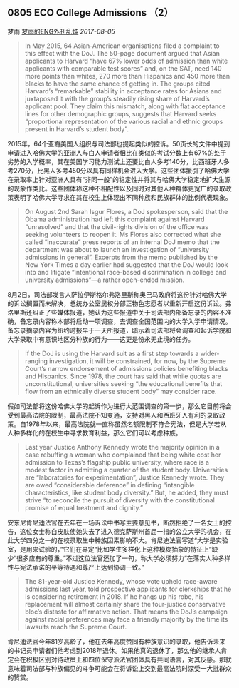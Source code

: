 ## 0805 ECO College Admissions （2）

梦雨 [梦雨的ENG外刊乱炖](javascript:void(0);) *2017-08-05*

> In May 2015, 64 Asian-American organisations filed a complaint to this effect with the DoJ. The 50-page document argued that Asian applicants to Harvard “have 67% lower odds of admission than white applicants with comparable test scores” and, on the SAT, need 140 more points than whites, 270 more than Hispanics and 450 more than blacks to have the same chance of getting in. The groups cited Harvard’s “remarkable” stability in acceptance rates for Asians and juxtaposed it with the group’s steadily rising share of Harvard’s applicant pool. They claim this mismatch, along with flat acceptance lines for other demographic groups, suggests that Harvard seeks “proportional representation of the various racial and ethnic groups present in Harvard’s student body”.

2015年，64个亚裔美国人组织与司法部也提起类似的控诉。50页长的文件中提到申请进入哈佛大学的亚洲人与白人申请者相比在类似的考试分数上有67%的处于劣势的入学概率，其在美国学习能力测试上还要比白人多考140分，比西班牙人多考270分，比黑人多考450分以具有同样机会进入大学。这些团体援引了哈佛大学在录取率上针对亚洲人具有“非同一般”的稳定性并将其与哈佛大学稳定地扩大生源的现象作类比。这些团体称这种不相配性以及同时对其他人种群体更宽广的录取政策表明了哈佛大学寻求在其在校生上体现出不同种族和民族群体的比例代表现象。

> On August 2nd Sarah Isgur Flores, a DoJ spokesperson, said that the Obama administration had left this complaint against Harvard “unresolved” and that the civil-rights division of the office was seeking volunteers to reopen it. Ms Flores also corrected what she called “inaccurate” press reports of an internal DoJ memo that the department was about to launch an investigation of “university admissions in general”. Excerpts from the memo published by the New York Times a day earlier had suggested that the DoJ would look into and litigate “intentional race-based discrimination in college and university admissions”—a rather open-ended mission.

8月2日，司法部发言人萨拉伊斯格尔弗洛里斯称奥巴马政府将这份针对哈佛大学的诉讼搁置而未解决，总统办公室民权分部正物色志愿者以重新开启这份诉讼。弗洛里斯还纠正了些媒体报道，她认为这些报道中关于司法部内部备忘录的内容不准确，备忘录内容称本部将启动一项调查，去调查全国范围内的大学入学申请情况。备忘录摘录内容为纽约时报早于一天所报道，暗示着司法部将会调查和起诉学院和大学录取中有意识地区分种族的行为——这更是份永无止境的任务。

> If the DoJ is using the Harvard suit as a first step towards a wider-ranging investigation, it will be constrained, for now, by the Supreme Court’s narrow endorsement of admissions policies benefiting blacks and Hispanics. Since 1978, the court has said that while quotas are unconstitutional, universities seeking “the educational benefits that flow from an ethnically diverse student body” may consider race.

假如司法部将这份哈佛大学的起诉作为进行大范围调查的第一步，那么它目前将会受到最高法院的限制，最高法院不知变通，支持对黑人和西班牙人有利的录取政策。自1978年以来，最高法院就一直称虽然名额限制不符合宪法，但是大学若从人种多样化的在校生中寻求教育利益，那么它们可以考虑种族。

> Last year Justice Anthony Kennedy wrote the majority opinion in a case rebuffing a woman who complained that being white cost her admission to Texas’s flagship public university, where race is a modest factor in admitting a quarter of the student body. Universities are “laboratories for experimentation”, Justice Kennedy wrote. They are owed “considerable deference” in defining “intangible characteristics, like student body diversity.” But, he added, they must strive “to reconcile the pursuit of diversity with the constitutional promise of equal treatment and dignity.”

安东尼肯尼迪法官在去年在一场诉讼中书写主要意见书，断然拒绝了一名女士的控告，这位女士称白皮肤使她失去了进入德克萨斯州首屈一指的公立大学的机会，在此大学四分之一的在校录取生中种族因素影响不大。肯尼迪法官写道“大学是实验室，是用来试验的，”它们在界定“比如学生多样化上这种模糊抽象的特征上”缺少“很多应有的尊重。”不过这位法官还加了一句，称大学必须努力“在落实人种多样性与宪法承诺的平等待遇和尊严上达到协调一致。”

> The 81-year-old Justice Kennedy, whose vote upheld race-aware admissions last year, told prospective applicants for clerkships that he is considering retirement in 2018. If he hangs up his robe, his replacement will almost certainly share the four-justice conservative bloc’s distaste for affirmative action. That means the DoJ’s campaign against racial preferences may face a friendly majority by the time its lawsuits reach the Supreme Court.

肯尼迪法官今年81岁高龄了，他在去年高度赞同有种族意识的录取，他告诉未来的书记员申请者们他考虑到2018年退休。如果他真的退休了，那么他的继承人肯定会在积极区别对待政策上和四位保守派法官团体具有共同语言，对其反感。那就意味着司法部与种族偏见的斗争可能会在将诉讼上交到最高法院时深受一大批群众的赞赏。









